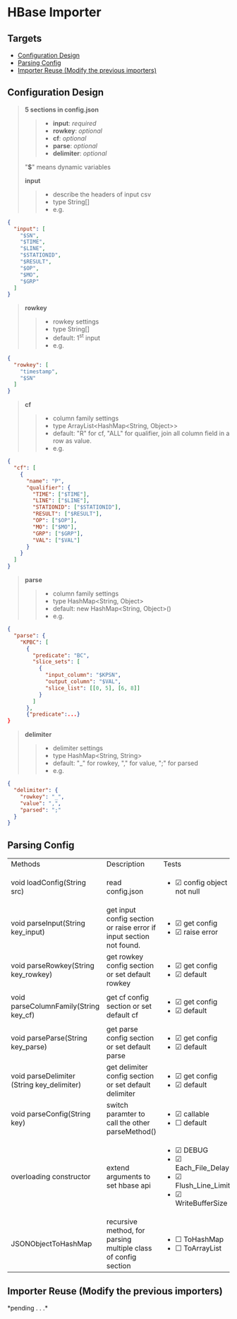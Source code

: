 
# HBase Importer

## Targets
* [Configuration Design](#config_design)
* [Parsing Config](#parsing)
* [Importer Reuse (Modify the previous importers)](#importer)


<h2 id="config_design">Configuration Design</h2>

> **5 sections in config.json**
>> * **input**: *required*
>> * **rowkey**: *optional*
>> * **cf**: *optional*
>> * **parse**: *optional*
>> * **delimiter**: *optional*
>
> "**$**" means dynamic variables
>
> **input**
>> * describe the headers of input csv
>> * type String[]
>> * e.g. 

```json
{
  "input": [
    "$SN",
    "$TIME",
    "$LINE",
    "$STATIONID",
    "$RESULT",
    "$OP",
    "$MO",
    "$GRP"
  ]
}
```

> **rowkey**
>> * rowkey settings
>> * type String[]
>> * default: 1<sup>st</sup> input
>> * e.g. 

```json
{
  "rowkey": [
    "timestamp",
    "$SN"
  ]
}
```

> **cf**
>> * column family settings
>> * type ArrayList<HashMap<String, Object>>
>> * default: "R" for cf, "ALL" for qualifier, join all column field in a row as value.
>> * e.g. 

```json
{
  "cf": [
    {
      "name": "P",
      "qualifier": {
        "TIME": ["$TIME"],
        "LINE": ["$LINE"],
        "STATIONID": ["$STATIONID"],
        "RESULT": ["$RESULT"],
        "OP": ["$OP"],
        "MO": ["$MO"],
        "GRP": ["$GRP"],
        "VAL": ["$VAL"]
      }
    }
  ]
}
```

> **parse**
>> * column family settings
>> * type HashMap<String, Object>
>> * default: new HashMap<String, Object>()
>> * e.g. 

```json
{
  "parse": {
    "KPBC": [
      {
        "predicate": "BC",
        "slice_sets": [
          {
            "input_column": "$KPSN",
            "output_column": "$VAL",
            "slice_list": [[0, 5], [6, 8]]
          }
        ]
      },
      {"predicate":...}
}
```

> **delimiter**
>> * delimiter settings
>> * type HashMap<String, String>
>> * default: "_" for rowkey, "," for value, ";" for parsed
>> * e.g. 

```json
{
  "delimiter": {
    "rowkey": "_",
    "value": ",",
    "parsed": ";"
  }
}
```

<h2 id="parsing">Parsing Config</h2>

<table>
  <tr>
    <td>Methods</td>
    <td>Description</td>
    <td>Tests</td>
  </tr>
  <tr>
    <td>void loadConfig(String src)</td>
    <td>read config.json</td>
    <td>
      <ul>
        <li>&#9745; config object not null</li>
      </ul>
    </td>
  </tr>
  <tr>
    <td>void parseInput(String key_input)</td>
    <td>get input config section or raise error if input section not found.</td>
    <td>
      <ul>
        <li>&#9745; get config</li>
        <li>&#9745; raise error</li>
      </ul>
    </td>
  </tr>
  <tr>
    <td>void parseRowkey(String key_rowkey)</td>
    <td>get rowkey config section or set default rowkey</td>
    <td>
      <ul>
        <li>&#9745; get config</li>
        <li>&#9745; default</li>
    </td>
  </tr><tr>
    <td>void parseColumnFamily(String key_cf)</td>
    <td>get cf config section or set default cf</td>
    <td>
      <ul>
        <li>&#9745; get config</li>
        <li>&#9745; default</li>
    </td>
  </tr>
  <tr>
    <td>void parseParse(String key_parse)</td>
    <td>get parse config section or set default parse</td>
    <td>
      <ul>
        <li>&#9745; get config</li>
        <li>&#9745; default</li>
    </td>
  </tr>
  <tr>
    <td>void parseDelimiter (String key_delimiter)</td>
    <td>get delimiter config section or set default delimiter</td>
    <td>
      <ul>
        <li>&#9745; get config</li>
        <li>&#9745; default</li>
    </td>
  </tr>
  <tr>
    <td>void parseConfig(String key)</td>
    <td>switch paramter to call the other parseMethod()</td>
    <td>
      <ul>
        <li>&#9745; callable</li>
        <li>&#9744; default</li>
    </td>
  </tr>
  <tr>
    <td>overloading constructor</td>
    <td>extend arguments to set hbase api</td>
    <td>
      <ul>
        <li>&#9745; DEBUG</li>
        <li>&#9745; Each_File_Delay</li>
        <li>&#9745; Flush_Line_Limit</li>
        <li>&#9745; WriteBufferSize</li>
    </td>
  </tr>
  <tr>
    <td>JSONObjectToHashMap</td>
    <td>recursive method, for parsing multiple class of config section</td>
    <td>
      <ul>
        <li>&#9744; ToHashMap</li>
        <li>&#9744; ToArrayList</li>
    </td>
  </tr>
</table>

<h2 id="importer">Importer Reuse (Modify the previous importers)</h2>
*pending . . .*